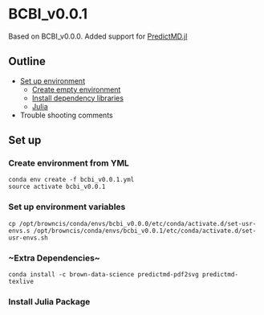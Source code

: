 
# BCBI_v0.0.1

Based on BCBI_v0.0.0. Added support for [PredictMD.jl](https://github.com/bcbi/PredictMD.jl)

## Outline

* [Set up environment](#set-up)
	* [Create empty environment](#Create-Environment)
	* [Install dependency libraries](#Dependencies)
	* [Julia](#julia)
* Trouble shooting comments

## Set up

### Create environment from YML

```
conda env create -f bcbi_v0.0.1.yml
source activate bcbi_v0.0.1
```

### Set up environment variables

```
cp /opt/browncis/conda/envs/bcbi_v0.0.0/etc/conda/activate.d/set-usr-envs.s /opt/browncis/conda/envs/bcbi_v0.0.1/etc/conda/activate.d/set-usr-envs.sh
```

### ~Extra Dependencies~ 

```
conda install -c brown-data-science predictmd-pdf2svg predictmd-texlive
```

### Install Julia Package
